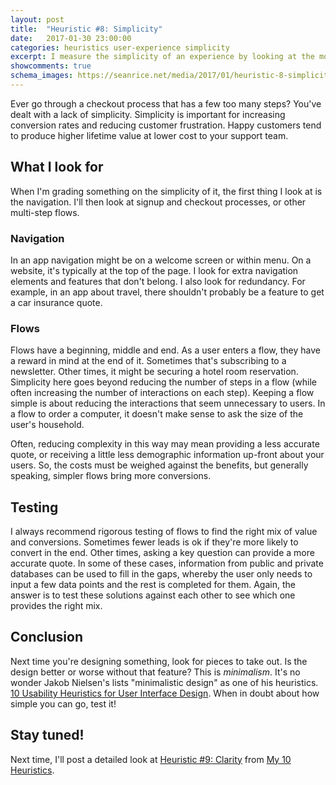 ```yaml
---
layout: post
title:  "Heuristic #8: Simplicity"
date:   2017-01-30 23:00:00
categories: heuristics user-experience simplicity
excerpt: I measure the simplicity of an experience by looking at the most complex parts of an experience and determining if any of it can be eliminated.
showcomments: true
schema_images: https://seanrice.net/media/2017/01/heuristic-8-simplicity-title.png
---
```


Ever go through a checkout process that has a few too many steps? You've dealt with a lack of simplicity. Simplicity is important for increasing conversion rates and reducing customer frustration. Happy customers tend to produce higher lifetime value at lower cost to your support team.

## What I look for

When I'm grading something on the simplicity of it, the first thing I look at is the navigation. I'll then look at signup and checkout processes, or other multi-step flows.

### Navigation

In an app navigation might be on a welcome screen or within menu. On a website, it's typically at the top of the page. I look for extra navigation elements and features that don't belong. I also look for redundancy. For example, in an app about travel, there shouldn't probably be a feature to get a car insurance quote.

### Flows

Flows have a beginning, middle and end. As a user enters a flow, they have a reward in mind at the end of it. Sometimes that's subscribing to a newsletter. Other times, it might be securing a hotel room reservation. Simplicity here goes beyond reducing the number of steps in a flow (while often increasing the number of interactions on each step). Keeping a flow simple is about reducing the interactions that seem unnecessary to users. In a flow to order a computer, it doesn't make sense to ask the size of the user's household.

Often, reducing complexity in this way may mean providing a less accurate quote, or receiving a little less demographic information up-front about your users. So, the costs must be weighed against the benefits, but generally speaking, simpler flows bring more conversions.

## Testing

I always recommend rigorous testing of flows to find the right mix of value and conversions. Sometimes fewer leads is ok if they're more likely to convert in the end. Other times, asking a key question can provide a more accurate quote. In some of these cases, information from public and private databases can be used to fill in the gaps, whereby the user only needs to input a few data points and the rest is completed for them. Again, the answer is to test these solutions against each other to see which one provides the right mix.

## Conclusion

Next time you're designing something, look for pieces to take out. Is the design better or worse without that feature? This is _minimalism_. It's no wonder Jakob Nielsen's lists "minimalistic design" as one of his heuristics. [10 Usability Heuristics for User Interface Design](https://www.nngroup.com/articles/ten-usability-heuristics/). When in doubt about how simple you can go, test it!

## Stay tuned!

Next time, I'll post a detailed look at [Heuristic #9: Clarity](/heuristics/user-experience/clarity/2017/02/13/heuristic-9-clarity.html) from [My 10 Heuristics](/heuristics/user-experience/2016/10/07/heuristics-overview.html).
